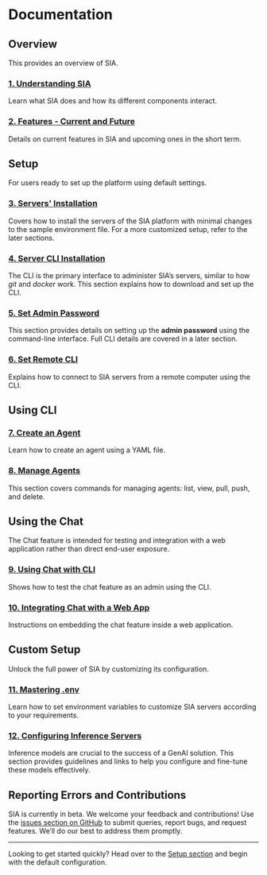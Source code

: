 # Documentation

## Overview

This provides an overview of SIA.

### [1. Understanding SIA](01_understanding_sia.md)

Learn what SIA does and how its different components interact.

### [2. Features - Current and Future](02_features.md)

Details on current features in SIA and upcoming ones in the short term.

## Setup

For users ready to set up the platform using default settings.

### [3. Servers' Installation](03_servers_installation.md)

Covers how to install the servers of the SIA platform with minimal changes to the sample environment file. For a more customized setup, refer to the later sections.

### [4. Server CLI Installation](04_cli_installation.md)

The CLI is the primary interface to administer SIA’s servers, similar to how *git* and *docker* work. This section explains how to download and set up the CLI.

### [5. Set Admin Password](05_set_admin_password.md)

This section provides details on setting up the **admin password** using the command-line interface. Full CLI details are covered in a later section.

### [6. Set Remote CLI](06_set_remote_cli.md)

Explains how to connect to SIA servers from a remote computer using the CLI.

## Using CLI

### [7. Create an Agent](07_create_agent.md)

Learn how to create an agent using a YAML file.

### [8. Manage Agents](08_manage_agents.md)

This section covers commands for managing agents: list, view, pull, push, and delete.

## Using the Chat

The Chat feature is intended for testing and integration with a web application rather than direct end-user exposure.

### [9. Using Chat with CLI](09_chat_cli.md)

Shows how to test the chat feature as an admin using the CLI.

### [10. Integrating Chat with a Web App](10_chat_iframe.md)

Instructions on embedding the chat feature inside a web application.

## Custom Setup

Unlock the full power of SIA by customizing its configuration.

### [11. Mastering .env](11_mastering_env.md)

Learn how to set environment variables to customize SIA servers according to your requirements.

### [12. Configuring Inference Servers](12_inference_servers.md)

Inference models are crucial to the success of a GenAI solution. This section provides guidelines and links to help you configure and fine-tune these models effectively.

## Reporting Errors and Contributions

SIA is currently in beta. We welcome your feedback and contributions! Use the [issues section on GitHub](https://github.com/rmrbytes/sia/issues) to submit queries, report bugs, and request features. We’ll do our best to address them promptly.

---

Looking to get started quickly? Head over to the [Setup section](03_servers_installation.md) and begin with the default configuration.
